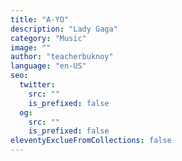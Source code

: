 ```yaml
---
title: "A-YO"
description: "Lady Gaga"
category: "Music"
image: ""
author: "teacherbuknoy"
language: "en-US"
seo:
  twitter:
    src: ""
    is_prefixed: false
  og:
    src: ""
    is_prefixed: false
eleventyExclueFromCollections: false
---
```

